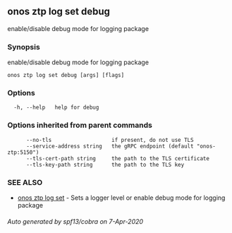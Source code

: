 ## onos ztp log set debug

enable/disable debug mode for logging package

### Synopsis

enable/disable debug mode for logging package

```
onos ztp log set debug [args] [flags]
```

### Options

```
  -h, --help   help for debug
```

### Options inherited from parent commands

```
      --no-tls                   if present, do not use TLS
      --service-address string   the gRPC endpoint (default "onos-ztp:5150")
      --tls-cert-path string     the path to the TLS certificate
      --tls-key-path string      the path to the TLS key
```

### SEE ALSO

* [onos ztp log set](onos_ztp_log_set.md)	 - Sets a logger level or enable debug mode for logging package

###### Auto generated by spf13/cobra on 7-Apr-2020

